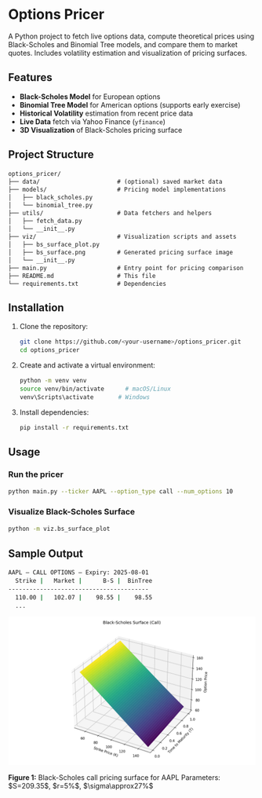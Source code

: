 # Options Pricer

A Python project to fetch live options data, compute theoretical prices using Black-Scholes and Binomial Tree models, and compare them to market quotes. Includes volatility estimation and visualization of pricing surfaces.

## Features

* **Black-Scholes Model** for European options
* **Binomial Tree Model** for American options (supports early exercise)
* **Historical Volatility** estimation from recent price data
* **Live Data** fetch via Yahoo Finance (`yfinance`)
* **3D Visualization** of Black-Scholes pricing surface

## Project Structure

```
options_pricer/
├── data/                      # (optional) saved market data
├── models/                    # Pricing model implementations
│   ├── black_scholes.py
│   └── binomial_tree.py
├── utils/                     # Data fetchers and helpers
│   ├── fetch_data.py
│   └── __init__.py
├── viz/                       # Visualization scripts and assets
│   ├── bs_surface_plot.py
│   ├── bs_surface.png         # Generated pricing surface image
│   └── __init__.py
├── main.py                    # Entry point for pricing comparison
├── README.md                  # This file
└── requirements.txt           # Dependencies
```

## Installation

1. Clone the repository:

   ```bash
   git clone https://github.com/<your-username>/options_pricer.git
   cd options_pricer
   ```
2. Create and activate a virtual environment:

   ```bash
   python -m venv venv
   source venv/bin/activate      # macOS/Linux
   venv\Scripts\activate       # Windows
   ```
3. Install dependencies:

   ```bash
   pip install -r requirements.txt
   ```

## Usage

### Run the pricer

```bash
python main.py --ticker AAPL --option_type call --num_options 10
```

### Visualize Black-Scholes Surface

```bash
python -m viz.bs_surface_plot
```

## Sample Output

```bash
AAPL — CALL OPTIONS — Expiry: 2025-08-01
  Strike |   Market |      B-S |  BinTree
----------------------------------------
  110.00 |   102.07 |    98.55 |    98.55
  ...
```

![Black-Scholes Surface](viz/bs_surface.png)

**Figure 1:** Black-Scholes call pricing surface for AAPL
Parameters: \$S=209.35\$, \$r=5%\$, \$\sigma\approx27%\$

